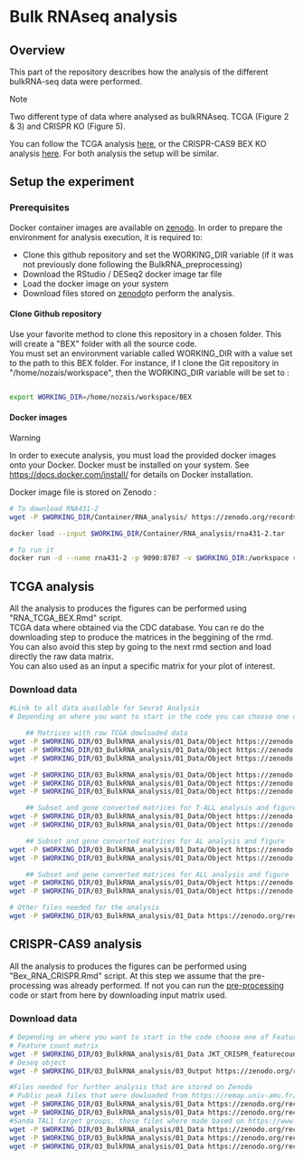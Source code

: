 # Bulk RNAseq analysis

## Overview

This part of the repository describes how the analysis of the different bulkRNA-seq data were performed.

> [!NOTE]  
> Two different type of data where analysed as bulkRNAseq. TCGA (Figure 2 & 3) and CRISPR KO (Figure 5). 

You can follow the TCGA analysis [here](#tcga-analysis), or the CRISPR-CAS9 BEX KO analysis [here](#crispr-CAS9-analysis).
For both analysis the setup will be similar.

## Setup the experiment
### Prerequisites

Docker container images are available on [zenodo](https://doi.org/10.5281/zenodo.14044880).
In order to prepare the environment for analysis execution, it is required to:
- Clone this github repository and set the WORKING_DIR variable (if it was not previously done following the BulkRNA_preprocessing)
- Download the RStudio / DESeq2 docker image tar file
- Load the docker image on your system
- Download files stored on [zenodo](https://doi.org/10.5281/zenodo.14044880)to perform the analysis.
 
#### Clone Github repository

Use your favorite method to clone this repository in a chosen folder. This will create a "BEX" folder with all the source code.\
You must set an environment variable called WORKING_DIR with a value set to the path to this BEX folder. For instance, if I clone the Git repository in "/home/nozais/workspace", then the WORKING_DIR variable will be set to :

```bash

export WORKING_DIR=/home/nozais/workspace/BEX

```

#### Docker images

> [!WARNING] 
> In order to execute analysis, you must load the provided docker images onto your Docker. Docker must be installed on your system. See https://docs.docker.com/install/ for details on Docker installation.

Docker image file is stored on Zenodo :

```bash
# To download RNA431-2
wget -P $WORKING_DIR/Container/RNA_analysis/ https://zenodo.org/records/14044880/files/rna431-2.tar

docker load --input $WORKING_DIR/Container/RNA_analysis/rna431-2.tar

# To run it
docker run -d --name rna431-2 -p 9090:8787 -v $WORKING_DIR:/workspace rna431-2
```

## TCGA analysis

All the analysis to produces the figures can be performed using "RNA_TCGA_BEX.Rmd" script.\
TCGA data where obtained via the CDC database. You can re do the downloading step to produce the matrices in the beggining of the rmd.\
You can also avoid this step by going to the next rmd section and load directly the raw data matrix.\
You can also used as an input a specific matrix for your plot of interest.

### Download data

```bash
#Link to all data available for Seurat Analysis
# Depending on where you want to start in the code you can choose one of those matrices.

	## Matrices with raw TCGA dowloaded data
wget -P $WORKING_DIR/03_BulkRNA_analysis/01_Data/Object https://zenodo.org/records/14044880/files/RNA_matrix_TARGET_AML.rds # For AML RNA matrix 
wget -P $WORKING_DIR/03_BulkRNA_analysis/01_Data/Object https://zenodo.org/records/14044880/files/RNA_matrix_TARGET_P2.rds  # For P2 RNA matrix 
wget -P $WORKING_DIR/03_BulkRNA_analysis/01_Data/Object https://zenodo.org/records/14044880/files/RNA_matrix_TARGET_P3.rds  # For P3 RNA matrix 

wget -P $WORKING_DIR/03_BulkRNA_analysis/01_Data/Object https://zenodo.org/records/14044880/files/clinial_matrix_TARGET_AML.rds # For AML clinical matrix 
wget -P $WORKING_DIR/03_BulkRNA_analysis/01_Data/Object https://zenodo.org/records/14044880/files/clinial_matrix_TARGET_P2.rds # For P2 clinical matrix 
wget -P $WORKING_DIR/03_BulkRNA_analysis/01_Data/Object https://zenodo.org/records/14044880/files/clinial_matrix_TARGET_P3.rds For P3 clinical matrix 

	## Subset and gene converted matrices for T-ALL analysis and figure
wget -P $WORKING_DIR/03_BulkRNA_analysis/01_Data/Object https://zenodo.org/records/14044880/files/RNA_matrix_TARGET_TALL_convert.rds # For T-ALL RNA matrix 
wget -P $WORKING_DIR/03_BulkRNA_analysis/01_Data/Object https://zenodo.org/records/14044880/files/Clinical_matrix_TARGET_TALL_convert.rds # For T-ALL clinical matrix 

	## Subset and gene converted matrices for AL analysis and figure
wget -P $WORKING_DIR/03_BulkRNA_analysis/01_Data/Object https://zenodo.org/records/14044880/files/clinical_matrix_TARGET_AL.rds # For Acute Leuk clinical matrix 
wget -P $WORKING_DIR/03_BulkRNA_analysis/01_Data/Object https://zenodo.org/records/14044880/files/RNA_matrix_TARGET_AL_convert.rds # For Acute Leuk rna matrix 

	## Subset and gene converted matrices for ALL analysis and figure
wget -P $WORKING_DIR/03_BulkRNA_analysis/01_Data/Object https://zenodo.org/records/14044880/files/clinical_matrix_TARGET_ALL_convert.rds # For ALL clinical matrix 
wget -P $WORKING_DIR/03_BulkRNA_analysis/01_Data/Object https://zenodo.org/records/14044880/files/RNA_matrix_TARGET_ALL_convert.rds # For ALL RNA matrix 

# Other files needed for the analysis 
wget -P $WORKING_DIR/03_BulkRNA_analysis/01_Data https://zenodo.org/records/14044880/files/gencode.v36.annotation.gtf

```

## CRISPR-CAS9 analysis

All the analysis to produces the figures can be performed using "Bex_RNA_CRISPR.Rmd" script.
At this step we assume that the pre-processing was already performed. If not you can run the [pre-processing](/01_BulkRNA_preprocessing) code or start from here by downloading input matrix used.

### Download data

```bash
# Depending on where you want to start in the code choose one of Feature count matrix or Deseq object
# Feature count matrix
wget -P $WORKING_DIR/03_BulkRNA_analysis/01_Data JKT_CRISPR_featurecounts.txt
# Deseq object 
wget -P $WORKING_DIR/03_BulkRNA_analysis/03_Output https://zenodo.org/records/14044880/files/dds_CRISPR.rds

#Files needed for further analysis that are stored on Zenodo
# Public peak files that were dowloaded from https://remap.univ-amu.fr/target_page/TAL1:9606
wget -P $WORKING_DIR/03_BulkRNA_analysis/01_Data https://zenodo.org/records/14044880/files/GSE25000.bed #GSE25000
wget -P $WORKING_DIR/03_BulkRNA_analysis/01_Data https://zenodo.org/records/14044880/files/GSE29180.bed #GSE29180
#Sanda TAL1 target groups, those files where made based on https://www.ncbi.nlm.nih.gov/pmc/articles/PMC11063860/
wget -P $WORKING_DIR/03_BulkRNA_analysis/01_Data https://zenodo.org/records/14044880/files/SANDA_GR_A.txt #SandaA
wget -P $WORKING_DIR/03_BulkRNA_analysis/01_Data https://zenodo.org/records/14044880/files/SANDA_GR_B.txt #SandaB
wget -P $WORKING_DIR/03_BulkRNA_analysis/01_Data https://zenodo.org/records/14044880/files/SANDA_GR_C.txt #SandaC
```


